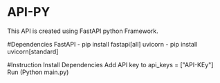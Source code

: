 # API-PY
This API is created using FastAPI python Framework. 

#Dependencies
FastAPI - pip install fastapi[all]
uvicorn - pip install uvicorn[standard]


#Instruction 
Install Dependencies 
Add API key to api_keys = ["API-KEy"] 
Run (Python main.py)


